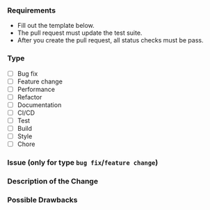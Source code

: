 ### Requirements

* Fill out the template below.
* The pull request must update the test suite.
* After you create the pull request, all status checks must be pass.

### Type

- [ ] Bug fix 
- [ ] Feature change
- [ ] Performance
- [ ] Refactor
- [ ] Documentation
- [ ] CI/CD
- [ ] Test
- [ ] Build
- [ ] Style
- [ ] Chore

### Issue (only for type `bug fix`/`feature change`)

<!--

Link to the issue that your change relates to.

-->

### Description of the Change

<!--

We must be able to understand the design of your change from this description.

-->

### Possible Drawbacks

<!-- What are the possible side-effects or negative impacts of the code change? -->
